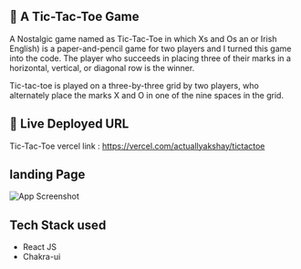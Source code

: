 
## 🚀 A Tic-Tac-Toe Game

A Nostalgic game named as Tic-Tac-Toe in which Xs and Os an or Irish English) is a paper-and-pencil game for two players and I turned this game into the code. The player who succeeds in placing three of their marks in a horizontal, vertical, or diagonal row is the winner.

Tic-tac-toe is played on a three-by-three grid by two players, who alternately place the marks X and O in one of the nine spaces in the grid.
## 🔗 Live Deployed URL
Tic-Tac-Toe vercel link : https://vercel.com/actuallyakshay/tictactoe



## landing Page

![App Screenshot](https://i.ibb.co/ZWnT7LS/Screenshot-257.png)




## Tech Stack used

 - React JS
 - Chakra-ui
